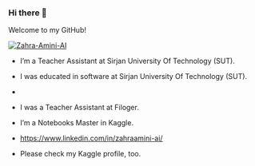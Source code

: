 ### Hi there 👋

Welcome to my GitHub!

<a href="https://ibb.co/RDPSq3j"><img src="https://i.ibb.co/DRkbZ9r/Zahra-Amini-AI.png" alt="Zahra-Amini-AI" border="0"></a>

- I’m a Teacher Assistant at Sirjan University Of Technology (SUT).

- I was educated in software at Sirjan University Of Technology (SUT).
- 
- I was a Teacher Assistant at Filoger.

- I’m a Notebooks Master in Kaggle.

- https://www.linkedin.com/in/zahraamini-ai/

- Please check my Kaggle profile, too.

